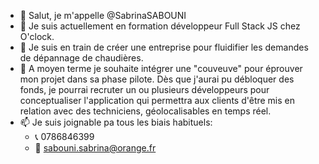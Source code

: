 - 👋 Salut, je m'appelle @SabrinaSABOUNI
- 👀 Je suis actuellement en formation développeur Full Stack JS chez O'clock.
- 🌱 Je suis en train de créer une entreprise pour fluidifier les demandes de dépannage de chaudières.
- 💞️ A moyen terme je souhaite intégrer une "couveuve" pour éprouver mon projet dans sa phase pilote. Dès que j'aurai pu débloquer des fonds, je pourrai recruter un ou plusieurs développeurs pour conceptualiser l'application qui permettra aux clients d'être mis en relation avec des techniciens, géolocalisables en temps réel.
- 📫 Je suis joignable pa tous les biais habituels:
  - 📞 0786846399
  - 📧 sabouni.sabrina@orange.fr

<!---
SabrinaSABOUNI/SabrinaSABOUNI is a ✨ special ✨ repository because its `README.md` (this file) appears on your GitHub profile.
You can click the Preview link to take a look at your changes.
--->
